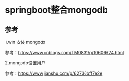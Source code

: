 # springboot整合mongodb

## 参考

1.win 安装 mongodb

参考：https://www.cnblogs.com/TM0831/p/10606624.html

2.mongodb设置用户

参考：https://www.jianshu.com/p/62736bff7e2e